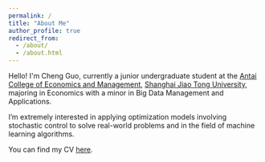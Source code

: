 ```yaml
---
permalink: /
title: "About Me"
author_profile: true
redirect_from: 
  - /about/
  - /about.html
---
```


Hello! I'm Cheng Guo, currently a junior undergraduate student at the [Antai College of Economics and Management](https://www.acem.sjtu.edu.cn/), [Shanghai Jiao Tong University](https://en.sjtu.edu.cn/), majoring in Economics with a minor in Big Data Management and Applications.

I’m extremely interested in applying optimization models involving stochastic control to solve real-world problems and in the field of machine learning algorithms.

You can find my CV [here](../assets/CV_Cheng_Guo.pdf).

